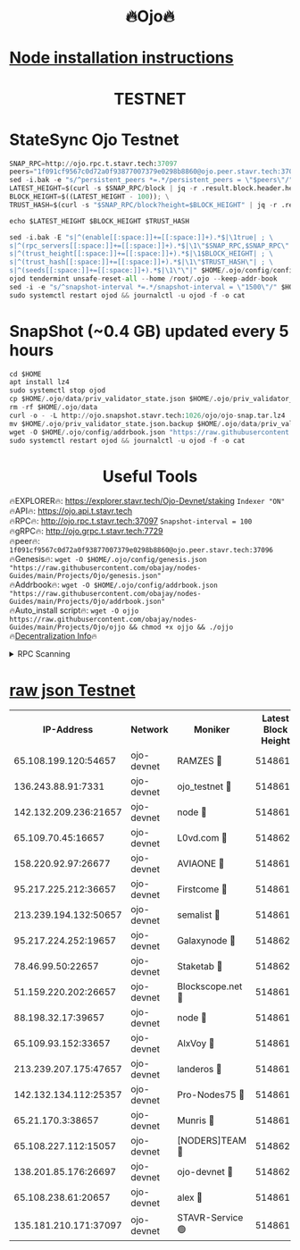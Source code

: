 <h1 align="center"> 🔥Ojo🔥</h1>

[Node installation instructions](https://github.com/obajay/nodes-Guides/tree/main/Projects/Ojo)
=

<h1 align="center"> TESTNET</h1>

# StateSync Ojo Testnet
```python
SNAP_RPC=http://ojo.rpc.t.stavr.tech:37097
peers="1f091cf9567c0d72a0f93877007379e0298b8860@ojo.peer.stavr.tech:37096"
sed -i.bak -e "s/^persistent_peers *=.*/persistent_peers = \"$peers\"/" $HOME/.ojo/config/config.toml
LATEST_HEIGHT=$(curl -s $SNAP_RPC/block | jq -r .result.block.header.height); \
BLOCK_HEIGHT=$((LATEST_HEIGHT - 100)); \
TRUST_HASH=$(curl -s "$SNAP_RPC/block?height=$BLOCK_HEIGHT" | jq -r .result.block_id.hash)

echo $LATEST_HEIGHT $BLOCK_HEIGHT $TRUST_HASH

sed -i.bak -E "s|^(enable[[:space:]]+=[[:space:]]+).*$|\1true| ; \
s|^(rpc_servers[[:space:]]+=[[:space:]]+).*$|\1\"$SNAP_RPC,$SNAP_RPC\"| ; \
s|^(trust_height[[:space:]]+=[[:space:]]+).*$|\1$BLOCK_HEIGHT| ; \
s|^(trust_hash[[:space:]]+=[[:space:]]+).*$|\1\"$TRUST_HASH\"| ; \
s|^(seeds[[:space:]]+=[[:space:]]+).*$|\1\"\"|" $HOME/.ojo/config/config.toml
ojod tendermint unsafe-reset-all --home /root/.ojo --keep-addr-book
sed -i -e "s/^snapshot-interval *=.*/snapshot-interval = \"1500\"/" $HOME/.ojo/config/app.toml
sudo systemctl restart ojod && journalctl -u ojod -f -o cat
```
# SnapShot (~0.4 GB) updated every 5 hours
```python
cd $HOME
apt install lz4
sudo systemctl stop ojod
cp $HOME/.ojo/data/priv_validator_state.json $HOME/.ojo/priv_validator_state.json.backup
rm -rf $HOME/.ojo/data
curl -o - -L http://ojo.snapshot.stavr.tech:1026/ojo/ojo-snap.tar.lz4 | lz4 -c -d - | tar -x -C $HOME/.ojo --strip-components 2
mv $HOME/.ojo/priv_validator_state.json.backup $HOME/.ojo/data/priv_validator_state.json
wget -O $HOME/.ojo/config/addrbook.json "https://raw.githubusercontent.com/obajay/nodes-Guides/main/Projects/Ojo/addrbook.json"
sudo systemctl restart ojod && journalctl -u ojod -f -o cat
```
 <h1 align="center"> Useful Tools</h1>

🔥EXPLORER🔥:        https://explorer.stavr.tech/Ojo-Devnet/staking        `Indexer "ON"` \
🔥API🔥:                     https://ojo.api.t.stavr.tech \
🔥RPC🔥:                    http://ojo.rpc.t.stavr.tech:37097              `Snapshot-interval = 100` \
🔥gRPC🔥:                  http://ojo.grpc.t.stavr.tech:7729 \
🔥peer🔥:                   `1f091cf9567c0d72a0f93877007379e0298b8860@ojo.peer.stavr.tech:37096` \
🔥Genesis🔥:    ```wget -O $HOME/.ojo/config/genesis.json "https://raw.githubusercontent.com/obajay/nodes-Guides/main/Projects/Ojo/genesis.json"``` \
🔥Addrbook🔥:    ```wget -O $HOME/.ojo/config/addrbook.json "https://raw.githubusercontent.com/obajay/nodes-Guides/main/Projects/Ojo/addrbook.json"``` \
🔥Auto_install script🔥: ```wget -O ojjo https://raw.githubusercontent.com/obajay/nodes-Guides/main/Projects/Ojo/ojjo && chmod +x ojjo && ./ojjo``` \
🔥[Decentralization Info](https://github.com/obajay/StateSync-snapshots/tree/main/Projects/Ojo/Decentralization)🔥



<details>
<summary>RPC Scanning</summary>

<h2 align="center"> We scan nodes in real time every 4 hours. And we provide the final result of RPC endpoints.
We cannot influence the operation of these nodes in any way. </h2>


```python
If Voting Power is higher than 0 --> then the Node is a validator of the network and may be subject to attack and be a potential threat to the chain.
```
```python
We marked such validators with a red symbol
```

</details>

[raw json Testnet](https://rpc-check.ojot.stavr.tech/ojot/rpc-ojot-result.json)
=


<table><tr><th>IP-Address</th><th>Network</th><th>Moniker</th><th>Latest Block Height</th><th>Earliest Block Height</th><th>Catching Up</th><th>Tx Index</th><th>Voting Power</th><th>Scan Time</th></tr><tr><td>65.108.199.120:54657</td><td>ojo-devnet</td><td>RAMZES 🔴</td><td>5148615</td><td>306156</td><td>False</td><td>on</td><td>15420</td><td>2024-01-26T22:15:06.104256933UTC</td></tr><tr><td>136.243.88.91:7331</td><td>ojo-devnet</td><td>ojo_testnet 🔴</td><td>5148616</td><td>308845</td><td>False</td><td>on</td><td>1000</td><td>2024-01-26T22:15:12.417884217UTC</td></tr><tr><td>142.132.209.236:21657</td><td>ojo-devnet</td><td>node 🔴</td><td>5148619</td><td>350001</td><td>False</td><td>on</td><td>1999</td><td>2024-01-26T22:15:27.945055149UTC</td></tr><tr><td>65.109.70.45:16657</td><td>ojo-devnet</td><td>L0vd.com 🔴</td><td>5148620</td><td>695918</td><td>False</td><td>off</td><td>998</td><td>2024-01-26T22:15:34.344119390UTC</td></tr><tr><td>158.220.92.97:26677</td><td>ojo-devnet</td><td>AVIAONE 🔴</td><td>5148618</td><td>2754001</td><td>False</td><td>on</td><td>19926</td><td>2024-01-26T22:15:22.988007353UTC</td></tr><tr><td>95.217.225.212:36657</td><td>ojo-devnet</td><td>Firstcome 🔴</td><td>5148616</td><td>2985946</td><td>False</td><td>on</td><td>13566</td><td>2024-01-26T22:15:12.149742829UTC</td></tr><tr><td>213.239.194.132:50657</td><td>ojo-devnet</td><td>semalist 🔴</td><td>5148615</td><td>3223522</td><td>False</td><td>on</td><td>21037</td><td>2024-01-26T22:15:06.354775356UTC</td></tr><tr><td>95.217.224.252:19657</td><td>ojo-devnet</td><td>Galaxynode 🔴</td><td>5148620</td><td>3685492</td><td>False</td><td>on</td><td>11888</td><td>2024-01-26T22:15:33.151191330UTC</td></tr><tr><td>78.46.99.50:22657</td><td>ojo-devnet</td><td>Staketab 🔴</td><td>5148620</td><td>4254801</td><td>False</td><td>on</td><td>1276</td><td>2024-01-26T22:15:34.646006584UTC</td></tr><tr><td>51.159.220.202:26657</td><td>ojo-devnet</td><td>Blockscope.net 🔴</td><td>5148615</td><td>4425001</td><td>False</td><td>on</td><td>1778</td><td>2024-01-26T22:15:03.357667727UTC</td></tr><tr><td>88.198.32.17:39657</td><td>ojo-devnet</td><td>node 🔴</td><td>5148619</td><td>4710001</td><td>False</td><td>on</td><td>89541</td><td>2024-01-26T22:15:28.191538910UTC</td></tr><tr><td>65.109.93.152:33657</td><td>ojo-devnet</td><td>AlxVoy 🔴</td><td>5148619</td><td>4943001</td><td>False</td><td>on</td><td>4491415</td><td>2024-01-26T22:15:27.682667417UTC</td></tr><tr><td>213.239.207.175:47657</td><td>ojo-devnet</td><td>landeros 🔴</td><td>5148618</td><td>4967924</td><td>False</td><td>off</td><td>11083</td><td>2024-01-26T22:15:23.232916001UTC</td></tr><tr><td>142.132.134.112:25357</td><td>ojo-devnet</td><td>Pro-Nodes75 🔴</td><td>5148616</td><td>5048616</td><td>False</td><td>on</td><td>24651</td><td>2024-01-26T22:15:09.402914785UTC</td></tr><tr><td>65.21.170.3:38657</td><td>ojo-devnet</td><td>Munris 🔴</td><td>5148616</td><td>5048616</td><td>False</td><td>off</td><td>20123</td><td>2024-01-26T22:15:11.789408778UTC</td></tr><tr><td>65.108.227.112:15057</td><td>ojo-devnet</td><td>[NODERS]TEAM 🔴</td><td>5148620</td><td>5048620</td><td>False</td><td>off</td><td>9999</td><td>2024-01-26T22:15:33.599356681UTC</td></tr><tr><td>138.201.85.176:26697</td><td>ojo-devnet</td><td>ojo-devnet 🔴</td><td>5148620</td><td>5048620</td><td>False</td><td>on</td><td>1000024000</td><td>2024-01-26T22:15:33.925072622UTC</td></tr><tr><td>65.108.238.61:20657</td><td>ojo-devnet</td><td>alex 🔴</td><td>5148615</td><td>5131001</td><td>False</td><td>on</td><td>11359</td><td>2024-01-26T22:15:03.678316448UTC</td></tr><tr><td>135.181.210.171:37097</td><td>ojo-devnet</td><td>STAVR-Service 🟢</td><td>5148615</td><td>5146001</td><td>False</td><td>on</td><td>0</td><td>2024-01-26T22:15:06.959046786UTC</td></tr></table>
